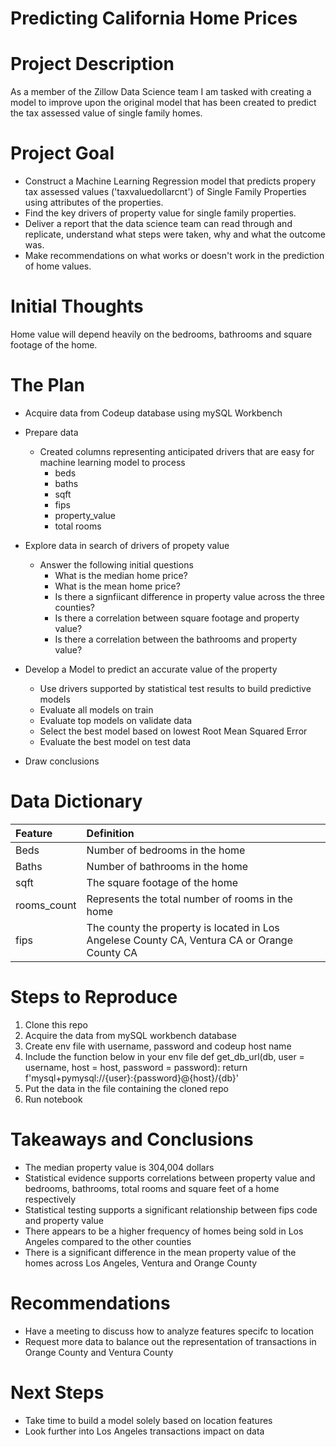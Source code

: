 # Predicting California Home Prices
 
# Project Description
As a member of the Zillow Data Science team I am tasked with creating a model to improve upon the original model that has been created to predict the tax assessed value of single family homes. 
 
# Project Goal
* Construct a Machine Learning Regression model that predicts propery tax assessed values ('taxvaluedollarcnt') of Single Family Properties using attributes of the properties.
* Find the key drivers of property value for single family properties.
* Deliver a report that the data science team can read through and replicate, understand what steps were taken, why and what the outcome was.
* Make recommendations on what works or doesn't work in the prediction of home values.

 
# Initial Thoughts
 
Home value will depend heavily on the bedrooms, bathrooms and square footage of the home. 

# The Plan
 
* Acquire data from Codeup database using mySQL Workbench
 
* Prepare data
   * Created columns representing anticipated drivers that are easy for machine learning model to process
       * beds
       * baths
       * sqft
       * fips
       * property_value
       * total rooms 

 
* Explore data in search of drivers of propety value
   * Answer the following initial questions
       * What is the median home price?
       * What is the mean home price?
       * Is there a signfiicant difference in property value across the three counties?
       * Is there a correlation between square footage and property value?
       * Is there a correlation between the bathrooms and property value?
      
* Develop a Model to predict an accurate value of the property
   * Use drivers supported by statistical test results to build predictive models
   * Evaluate all models on train 
   * Evaluate top models on validate data 
   * Select the best model based on lowest Root Mean Squared Error
   * Evaluate the best model on test data
 
* Draw conclusions
 
# Data Dictionary

| Feature | Definition |
|:--------|:-----------|
|Beds| Number of bedrooms in the home|
|Baths| Number of bathrooms in the home|
|sqft| The square footage of the home|
|rooms_count| Represents the total number of rooms in the home|
|fips| The county the property is located in Los Angelese County CA, Ventura CA or Orange County CA|

# Steps to Reproduce
1) Clone this repo
2) Acquire the data from mySQL workbench database 
3) Create env file with username, password and codeup host name 
4) Include the function below in your env file
def get_db_url(db, user = username, host = host, password = password):
    return f'mysql+pymysql://{user}:{password}@{host}/{db}'
5) Put the data in the file containing the cloned repo
6) Run notebook
 
# Takeaways and Conclusions
- The median property value is 304,004 dollars
- Statistical evidence supports correlations between property value and bedrooms, bathrooms, total rooms and square feet of a home respectively
- Statistical testing supports a significant relationship between fips code and property value 
- There appears to be a higher frequency of homes being sold in Los Angeles compared to the other counties
- There is a significant difference in the mean property value of the homes across Los Angeles, Ventura and Orange County 


# Recommendations
* Have a meeting to discuss how to analyze features specifc to location
* Request more data to balance out the representation of transactions in Orange County and Ventura County 


# Next Steps
* Take time to build a model solely based on location features
* Look further into Los Angeles transactions impact on data